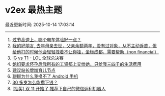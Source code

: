 # v2ex 最热主题

最近更新时间: 2025-10-14 17:03:14

--- 
1. [过节高速上，哪个电车体验好一点？](https://www.v2ex.com/t/1165006) 
2. [我的好朋友, 去年母亲去世，父亲余额两年，没有过对象，从不主动诉苦，但给他打的时候他会轻轻拽着不让你挂，坐标成都，需要帮助（non financial）](https://www.v2ex.com/t/1165014) 
3. [IG vs T1 - LOL 全球总决赛](https://www.v2ex.com/t/1165015) 
4. [媳妇要求怀孕后我所有的工资都上交给她，只给我三四千的生活费用](https://www.v2ex.com/t/1165056) 
5. [建议站长增加育儿节点](https://www.v2ex.com/t/1165024) 
6. [聊聊为什么我换不了 Android 手机](https://www.v2ex.com/t/1165043) 
7. [30 多岁怎么能攒下钱？](https://www.v2ex.com/t/1165096) 
8. [[抽奖] 双 11 开始了,推荐下自己的微信返利机器人](https://www.v2ex.com/t/1165099) 
